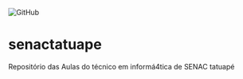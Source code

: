 ![GitHub](https://img.shields.io/github/license/nicolasmartins2907/senactatuape)

# senactatuape
Repositório das Aulas do técnico em informá4tica de SENAC tatuapé
